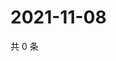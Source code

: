 # 2021-11-08

共 0 条

<!-- BEGIN WEIBO -->
<!-- 最后更新时间 Mon Nov 08 2021 06:10:45 GMT+0800 (China Standard Time) -->

<!-- END WEIBO -->
